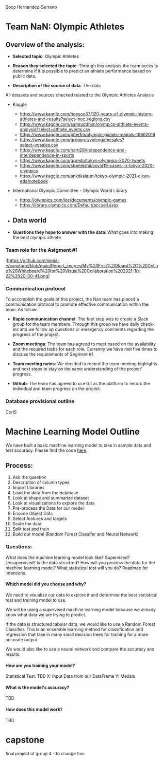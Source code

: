 Soco Hernandez-Serrano 
# **Team NaN: Olympic Athletes**

## Overview of the analysis:

 - **Selected topic**: Olympic Athletes
 
 - **Reason they selected the topic**: Through this analysis the team seeks to determine if it is possible to predict an athlete performance based on public data. 
 
 - **Description of the source of data**: The data

 All datasets and sources checked related to the Olympic Athletes Analysis 
- Kaggle
    - https://www.kaggle.com/heesoo37/120-years-of-olympic-history-athletes-and-results?select=noc_regions.csv
    - https://www.kaggle.com/samruddhim/olympics-althlete-events-analysis?select=athlete_events.csv
    - https://www.kaggle.com/piterfm/olympic-games-medals-19862018
    - https://www.kaggle.com/gregorut/videogamesales?select=vgsales.csv
    - https://www.kaggle.com/harti28/independence-and-interdependence-in-sports
    - https://www.kaggle.com/gpreda/tokyo-olympics-2020-tweets
    - https://www.kaggle.com/stpeteishii/covid19-cases-in-tokyo-2020-olympics
    - https://www.kaggle.com/ankitkalauni/tokyo-olympic-2021-clean-eda/notebook

- International Olympic Committee - Olympic World Library 
    - https://olympics.com/ioc/documents/olympic-games
    - https://library.olympics.com/Default/accueil.aspx

- Data world 
    - 

 
 - **Questions they hope to answer with the data**: What goes into making the best olympic athlete 

### Team role for the Asigment #1

![https://github.com/xenia-e/capstone/blob/main/Report_images/My%20First%20Board%2C%20Online%20Whiteboard%20for%20Visual%20Collaboration%202021-10-22%2020-00-41.png]

### Communication protocol

To accomplish the goals of this project, the Nan team has placed a communication protocol to promote effective communication within the team. As follow:
- **Rapid communication channel**: The first step was to create a Slack group for the team members. Through this  group we have daily check-ins and we follow up questions or emergency comments regarding the progress of the project. 

- **Zoom meetings**: The team has agreed to meet based on the availability and the required tasks for each role. Currently we have met five times to discuss the requirements of Segment #1. 

- **Team meeting notes**: We decided to record the team meeting highlights and next steps to stay on the same understanding of the project’ progress. 

- **Github**: The team has agreed to use Git as the platform to record the individual and team progress on the project. 

### Database provisional outline 




CoriS
# Machine Learning Model Outline

We have built a basic machine learning model to take in sample data and test accuracy. Please find the code [here](https://github.com/xenia-e/capstone/blob/main/Olympics_Machine_Learning_Model.ipynb).

## Process:
1. Ask the question 
2. Description of column types
3. Import Libraries 
4. Load the data from the database 
5. Look at shape and summarize dataset 
6. Look at visualizations to explore the data
7. Pre-process the Data for our model
8. Encode Object Data 
9. Select features and targets
10. Scale the data
11. Split test and train 
12. Build our model (Random Forest Classifer and Neural Network)


### Questions:
What does the machine learning model look like? Supervised? Unsupervised? Is the data structred? How will you process the data for the machine learning model? What statistical test will you do? Roadmap for intentions. 

#### Which model did you choose and why? 
We need to visualize our data to explore it and determine the best statistical test and training model to use. 

We will be using a supervised machine learning model because we already know what data we are trying to predict.

If the data is structured tabular data, we would like to use a Random Forest Classifier. This is an ensemble learning method for classification and regression that take in many small decision trees for training for a more accurate output.

We would also like to use a neural network and compare the accuracy and results. 

#### How are you training your model? 
Statistical Test: TBD
X: Input Data from our DataFrame
Y: Medals

#### What is the model's accuracy? 
TBD

#### How does this model work? 
TBD

# capstone
final project of group 4 - to change this
